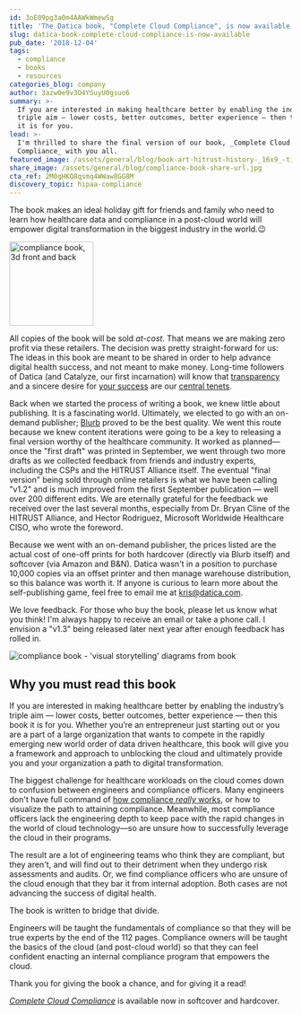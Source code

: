 ```yaml
---
id: 3oE09pg3a0m4AAWkWmewSg
title: 'The Datica book, "Complete Cloud Compliance", is now available!'
slug: datica-book-complete-cloud-compliance-is-now-available
pub_date: '2018-12-04'
tags:
  - compliance
  - books
  - resources
categories_blog: company
author: 3azwOe9v3O4YSuyU0gsuo6
summary: >-
  If you are interested in making healthcare better by enabling the industry’s
  triple aim — lower costs, better outcomes, better experience — then this book
  it is for you.
lead: >-
  I'm thrilled to share the final version of our book, _Complete Cloud
  Compliance_ with you all.
featured_image: /assets/general/blog/book-art-hitrust-history-_16x9_-tint_.png
share_image: /assets/general/blog/compliance-book-share-url.jpg
cta_ref: 2M0gHKQ8qsmq4WWaw8GG8M
discovery_topic: hipaa-compliance
---
```

The book makes an ideal holiday gift for friends and family who need to learn how healthcare data and compliance in a post-cloud world will empower digital transformation in the biggest industry in the world.😉

<a href="https://www.completecloudcompliance.com/" rel="external" title="Complete Cloud Compliance Book"><img class="lozad float-right" alt="compliance book, 3d front and back" src="/assets/general/blog/compliance_book__3d_front_and_back_mockup.png?w=300&fm=jpg&q=20" data-src="/assets/general/blog/compliance_book__3d_front_and_back_mockup.png?w=300&fm=jpg&q=70" width="150" /></a>

All copies of the book will be sold *at-cost*. That means we are making zero profit via these retailers. The decision was pretty straight-forward for us: The ideas in this book are meant to be shared in order to help advance digital health success, and not meant to make money. Long-time followers of Datica (and Catalyze, our first incarnation) will know that [transparency](https://datica.com/open-source) and a sincere desire for [your success](https://datica.com/dhsf) are our [central tenets](https://datica.com/about).

Back when we started the process of writing a book, we knew little about publishing. It is a fascinating world. Ultimately, we elected to go with an on-demand publisher; [Blurb](https://blurb.com) proved to be the best quality. We went this route because we knew content iterations were going to be a key to releasing a final version worthy of the healthcare community. It worked as planned—once the "first draft" was printed in September, we went through two more drafts as we collected feedback from friends and industry experts, including the CSPs and the HITRUST Alliance itself. The eventual "final version" being sold through online retailers is what we have been calling "v1.2" and is much improved from the first September publication — well over 200 different edits. We are eternally grateful for the feedback we received over the last several months, especially from Dr. Bryan Cline of the HITRUST Alliance, and  Hector Rodriguez, Microsoft Worldwide Healthcare CISO, who wrote the foreword.

Because we went with an on-demand publisher, the prices listed are the actual cost of one-off prints for both hardcover (directly via Blurb itself) and softcover (via Amazon and B&N). Datica wasn't in a position to purchase 10,000 copies via an offset printer and then manage warehouse distribution, so this balance was worth it. If anyone is curious to learn more about the self-publishing game, feel free to email me at [kris@datica.com](mailto:kris@datica.com).

We love feedback. For those who buy the book, please let us know what you think! I'm always happy to receive an email or take a phone call. I envision a "v1.3" being released later next year after enough feedback has rolled in.

<img class="lozad" alt="compliance book - 'visual storytelling' diagrams from book" src="/assets/general/blog/book_art_-_visual_storytelling__grid_.jpg?w=800&q=20" data-src="/assets/general/blog/book_art_-_visual_storytelling__grid_.jpg?w=1024" />


## Why you must read this book

If you are interested in making healthcare better by enabling the industry’s triple aim — lower costs, better outcomes, better experience — then this book it is for you. Whether you’re an entrepreneur just starting out or you are a part of a large organization that wants to compete in the rapidly emerging new world order of data driven healthcare, this book will give you a framework and approach to unblocking the cloud and ultimately provide you and your organization a path to digital transformation.

The biggest challenge for healthcare workloads on the cloud comes down to confusion between engineers and compliance officers. Many engineers don't have full command of [how compliance *really* works](https://datica.com/innovation/complete-cloud-compliance-chapter-2/), or how to visualize the path to attaining compliance. Meanwhile, most compliance officers lack the engineering depth to keep pace with the rapid changes in the world of cloud technology—so are unsure how to successfully leverage the cloud in their programs.

The result are a lot of engineering teams who think they are compliant, but they aren't, and will find out to their detriment when they undergo risk assessments and audits. Or, we find compliance officers who are unsure of the cloud enough that they bar it from internal adoption. Both cases are not advancing the success of digital health.

The book is written to bridge that divide.

Engineers will be taught the fundamentals of compliance so that they will be true experts by the end of the 112 pages. Compliance owners will be taught the basics of the cloud (and post-cloud world) so that they can feel confident enacting an internal compliance program that empowers the cloud.

Thank you for giving the book a chance, and for giving it a read!

_[Complete Cloud Compliance](https://www.completecloudcompliance.com/)_ is available now in softcover and hardcover.
  